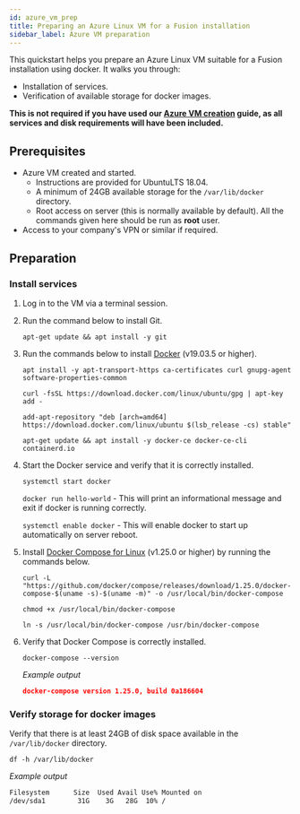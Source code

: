 ```yaml
---
id: azure_vm_prep
title: Preparing an Azure Linux VM for a Fusion installation
sidebar_label: Azure VM preparation
---
```


This quickstart helps you prepare an Azure Linux VM suitable for a Fusion installation using docker. It walks you through:

* Installation of services.
* Verification of available storage for docker images.

**This is not required if you have used our [Azure VM creation](https://wandisco.github.io/wandisco-documentation/docs/quickstarts/preparation/azure_vm_creation) guide, as all services and disk requirements will have been included.**

## Prerequisites

* Azure VM created and started.
  * Instructions are provided for UbuntuLTS 18.04.
  * A minimum of 24GB available storage for the `/var/lib/docker` directory.
  * Root access on server (this is normally available by default). All the commands given here should be run as **root** user.
* Access to your company's VPN or similar if required.

## Preparation

### Install services

1. Log in to the VM via a terminal session.

2. Run the command below to install Git.

   `apt-get update && apt install -y git`

3. Run the commands below to install [Docker](https://docs.docker.com/install/) (v19.03.5 or higher).

   `apt install -y apt-transport-https ca-certificates curl gnupg-agent software-properties-common`

   `curl -fsSL https://download.docker.com/linux/ubuntu/gpg | apt-key add -`

   `add-apt-repository "deb [arch=amd64] https://download.docker.com/linux/ubuntu $(lsb_release -cs) stable"`

   `apt-get update && apt install -y docker-ce docker-ce-cli containerd.io`

4. Start the Docker service and verify that it is correctly installed.

   `systemctl start docker`

   `docker run hello-world` - This will print an informational message and exit if docker is running correctly.

   `systemctl enable docker` - This will enable docker to start up automatically on server reboot.

5. Install [Docker Compose for Linux](https://docs.docker.com/compose/install/#install-compose) (v1.25.0 or higher) by running the commands below.

   `curl -L "https://github.com/docker/compose/releases/download/1.25.0/docker-compose-$(uname -s)-$(uname -m)" -o /usr/local/bin/docker-compose`

   `chmod +x /usr/local/bin/docker-compose`

   `ln -s /usr/local/bin/docker-compose /usr/bin/docker-compose`

6. Verify that Docker Compose is correctly installed.

   `docker-compose --version`

   _Example output_
   ```json
   docker-compose version 1.25.0, build 0a186604
   ```

### Verify storage for docker images

Verify that there is at least 24GB of disk space available in the `/var/lib/docker` directory.

`df -h /var/lib/docker`

_Example output_

```bash
Filesystem      Size  Used Avail Use% Mounted on
/dev/sda1        31G    3G   28G  10% /
```
